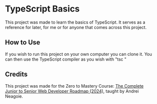 # TypeScript Basics

This project was made to learn the basics of TypeScript. It serves as a reference for later, for me or for anyone that comes across this project.

## How to Use

If you wish to run this project on your own computer you can clone it.
You can then use the TypeScript compiler as you wish with "tsc <args>"

## Credits

This project was made for the Zero to Mastery Course: [The Complete Junior to Senior Web Developer Roadmap (2024)](https://zerotomastery.io/courses/junior-to-senior-web-developer-roadmap/), taught by Andrei Neagoie.
